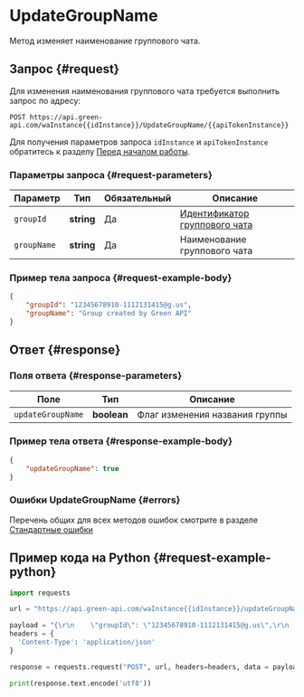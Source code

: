 # UpdateGroupName

Метод изменяет наименование группового чата.

## Запрос {#request}

Для изменения наименования группового чата требуется выполнить запрос по адресу:
```
POST https://api.green-api.com/waInstance{{idInstance}}/UpdateGroupName/{{apiTokenInstance}}
```

Для получения параметров запроса `idInstance` и `apiTokenInstance` обратитесь к разделу [Перед началом работы](../../before-start#parameters).

### Параметры запроса {#request-parameters}

Параметр | Тип | Обязательный | Описание
----- | ----- | ----- | -----
`groupId` | **string** | Да | [Идентификатор группового чата](../chat-id#gus)
`groupName` | **string** | Да | Наименование группового чата

### Пример тела запроса {#request-example-body}

```json
{
    "groupId": "12345678910-1112131415@g.us",
    "groupName": "Group created by Green API"
}
```

## Ответ {#response}

### Поля ответа {#response-parameters}

Поле | Тип |  Описание
----- | ----- | ----- 
`updateGroupName` | **boolean** | Флаг изменения названия группы

### Пример тела ответа {#response-example-body}

```json
{
    "updateGroupName": true
}
```

### Ошибки UpdateGroupName {#errors}

Перечень общих для всех методов ошибок смотрите в разделе [Стандартные ошибки](../common-errors)

## Пример кода на Python  {#request-example-python}

```python
import requests

url = "https://api.green-api.com/waInstance{{idInstance}}/updateGroupName/{{apiTokenInstance}}"

payload = "{\r\n    \"groupId\": \"12345678910-1112131415@g.us\",\r\n    \"groupName\":\"Group created by Green API\"\r\n}"
headers = {
  'Content-Type': 'application/json'
}

response = requests.request("POST", url, headers=headers, data = payload)

print(response.text.encode('utf8'))
```